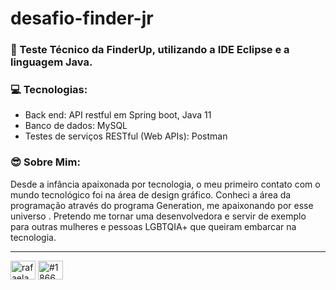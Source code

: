 # desafio-finder-jr

### 🚀 Teste Técnico da FinderUp, utilizando a IDE Eclipse e a linguagem Java. 

### 💻 Tecnologias:
* Back end: API restful em Spring boot, Java 11
* Banco de dados: MySQL
* Testes de serviços RESTful (Web APIs): Postman

### 😎 Sobre Mim:

Desde a infância apaixonada por tecnologia, o meu primeiro contato com o mundo tecnológico foi na área de design gráfico. Conheci a área da
programação através do programa Generation, me apaixonando por esse universo . Pretendo me tornar uma desenvolvedora e servir de
exemplo para outras mulheres e pessoas LGBTQIA+ que queiram embarcar na tecnologia.

<hr> 

<a href="https://linkedin.com/in/rafaelamachado-camara" target="blank"><img align="center" src="https://raw.githubusercontent.com/rahuldkjain/github-profile-readme-generator/master/src/images/icons/Social/linked-in-alt.svg" alt="rafaelamachado-camara" height="30" width="40" /></a>
<a href="https://discord.gg/#1866" target="blank"><img align="center" src="https://raw.githubusercontent.com/rahuldkjain/github-profile-readme-generator/master/src/images/icons/Social/discord.svg" alt="#1866" height="30" width="40" /></a>
</p>
